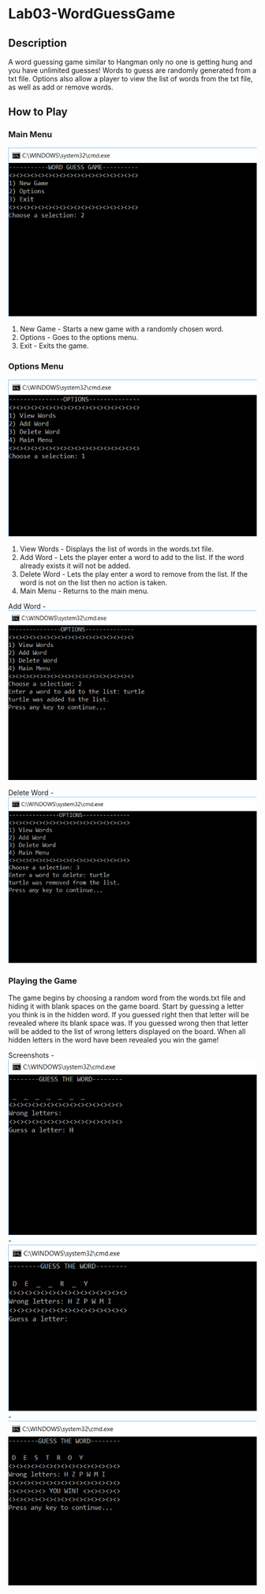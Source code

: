 # Lab03-WordGuessGame

## Description
A word guessing game similar to Hangman only no one is getting hung and you have unlimited guesses! Words to guess are randomly generated from a txt file. Options also allow a player to view the list of words from the txt file, as well as add or remove words.

## How to Play
### Main Menu
![main menu](https://github.com/mbgoseco/Lab03-WordGuessGame/blob/master/assets/main_menu.PNG)
1. New Game - Starts a new game with a randomly chosen word.
2. Options - Goes to the options menu.
3. Exit - Exits the game.

### Options Menu
![options](https://github.com/mbgoseco/Lab03-WordGuessGame/blob/master/assets/options_menu.PNG)
1. View Words - Displays the list of words in the words.txt file.
2. Add Word - Lets the player enter a word to add to the list. If the word already exists it will not be added.
3. Delete Word - Lets the play enter a word to remove from the list. If the word is not on the list then no action is taken.
4. Main Menu - Returns to the main menu.

Add Word
-![add word](https://github.com/mbgoseco/Lab03-WordGuessGame/blob/master/assets/add_word.PNG)

Delete Word
-![delete word](https://github.com/mbgoseco/Lab03-WordGuessGame/blob/master/assets/delete_word.PNG)

### Playing the Game
The game begins by choosing a random word from the words.txt file and hiding it with blank spaces on the game board. Start by guessing a letter you think is in the hidden word. If you guessed right then that letter will be revealed where its blank space was. If you guessed wrong then that letter will be added to the list of wrong letters displayed on the board. When all hidden letters in the word have been revealed you win the game!

Screenshots
-![game start](https://github.com/mbgoseco/Lab03-WordGuessGame/blob/master/assets/new_game.PNG)
-![game mid](https://github.com/mbgoseco/Lab03-WordGuessGame/blob/master/assets/mid_game.PNG)
-![game end](https://github.com/mbgoseco/Lab03-WordGuessGame/blob/master/assets/winning.PNG)
